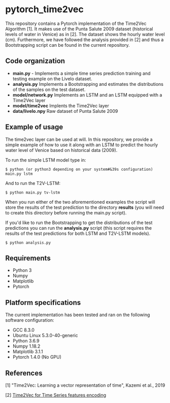 # pytorch_time2vec

This repository contains a Pytorch implementation of the Time2Vec Algorithm [1]. It
makes use of the Punta Salute 2009 dataset (historical levels of water in Venice)
as in [2]. The dataset shows the hourly water level (cm). Furthermore, we have
followed the analysis provided in [2] and thus a Bootstrapping script can be 
found in the current repository. 


## Code organization

  - **main.py** - Implements a simple time series prediction training and testing example
                  on the Livelo dataset.
  - **analysis.py** Implements a Bootstrapping and estimates the distributions of
                    the samples on the test dataset.
  - **model/network.py** Implements an LSTM and an LSTM equipped with a Time2Vec layer
  - **model/time2vec** Implents the Time2Vec layer
  - **data/livelo.npy** Raw dataset of Punta Salute 2009


## Example of usage
The time2vec layer can be used at will. In this repository, we provide a simple
example of how to use it along with an LSTM to predict the hourly water level
of Venice based on historical data (2009). 

To run the simple LSTM model type in:
```
$ python (or python3 depending on your system#&39s configuration) main.py lstm 
```

And to run the T2V-LSTM:
```
$ python main.py tv-lstm
```

When you run either of the two aforementioned examples the script will store 
the results of the test prediction to the directory **results** (you will need 
to create this directory before running the main.py script). 

If you'd like to run the Bootstrapping to get the distributions of the
test predictions you can run the **analysis.py** script (this script requires 
the results of the test predictions for both LSTM and T2V-LSTM models).
```
$ python analysis.py
```

## Requirements
 - Python 3
 - Numpy
 - Matplotlib
 - Pytorch
 

## Platform specifications
The current implementation has been tested and ran on the following software
configuration:
- GCC 8.3.0
- Ubuntu Linux 5.3.0-40-generic
- Python 3.6.9
- Numpy 1.18.2
- Matplotlib 3.1.1
- Pytorch 1.4.0 (No GPU)


## References

[1] "Time2Vec: Learning a vector representation of time", Kazemi et al., 2019

[2] [Time2Vec for Time Series features encoding](https://towardsdatascience.com/time2vec-for-time-series-features-encoding-a03a4f3f937e)

